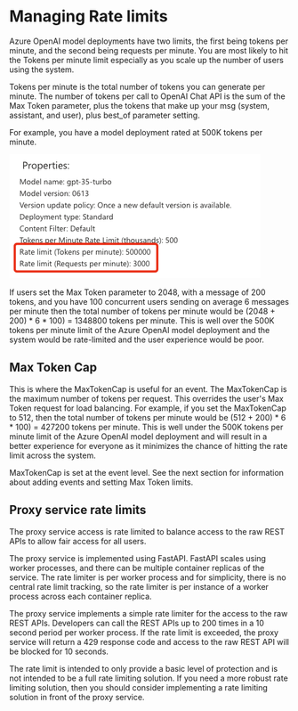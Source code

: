 # Managing Rate limits

Azure OpenAI model deployments have two limits, the first being tokens per minute, and the second being requests per minute. You are most likely to hit the Tokens per minute limit especially as you scale up the number of users using the system.

Tokens per minute is the total number of tokens you can generate per minute. The number of tokens per call to OpenAI Chat API is the sum of the Max Token parameter, plus the tokens that make up your msg (system, assistant, and user), plus best_of parameter setting.

For example, you have a model deployment rated at 500K tokens per minute.

![Rate limits](../media/rate_limits.png)

If users set the Max Token parameter to 2048, with a message of 200 tokens, and you have 100 concurrent users sending on average 6 messages per minute then the total number of tokens per minute would be (2048 + 200) * 6 * 100) = 1348800 tokens per minute. This is well over the 500K tokens per minute limit of the Azure OpenAI model deployment and the system would be rate-limited and the user experience would be poor.

## Max Token Cap

This is where the MaxTokenCap is useful for an event. The MaxTokenCap is the maximum number of tokens per request. This overrides the user's Max Token request for load balancing. For example, if you set the MaxTokenCap to 512, then the total number of tokens per minute would be (512 + 200) * 6 * 100) = 427200 tokens per minute. This is well under the 500K tokens per minute limit of the Azure OpenAI model deployment and will result in a better experience for everyone as it minimizes the chance of hitting the rate limit across the system.

MaxTokenCap is set at the event level. See the next section for information about adding events and setting Max Token limits.

## Proxy service rate limits

The proxy service access is rate limited to balance access to the raw REST APIs to allow fair access for all users.

The proxy service is implemented using FastAPI. FastAPI scales using worker processes, and there can be multiple container replicas of the service. The rate limiter is per worker process and for simplicity, there is no central rate limit tracking, so the rate limiter is per instance of a worker process across each container replica.

The proxy service implements a simple rate limiter for the access to the raw REST APIs. Developers can call the REST APIs up to 200 times in a 10 second period per worker process. If the rate limit is exceeded, the proxy service will return a 429 response code and access to the raw REST API will be blocked for 10 seconds.

The rate limit is intended to only provide a basic level of protection and is not intended to be a full rate limiting solution. If you need a more robust rate limiting solution, then you should consider implementing a rate limiting solution in front of the proxy service.
